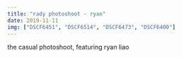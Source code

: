 ```yaml
---
title: "rady photoshoot - ryan"
date: 2019-11-11
img: ["DSCF6451", "DSCF6514", "DSCF6473", "DSCF6400"]
---
```

the casual photoshoot, featuring ryan liao
